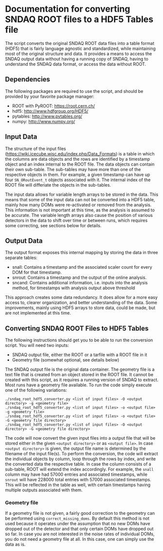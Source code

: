# Documentation for converting SNDAQ ROOT files to a HDF5 Tables file

The script converts the original SNDAQ ROOT data files into a table format (HDF5) that is fairly language agnostic and standardized, while maintaining most of the original structure and data. It provides a means to access the SNDAQ output data without having a running copy of SNDAQ, having to understand the SNDAQ data format, or access the data without ROOT.

## Dependencies

The following packages are required to use the script, and should be provided by your favorite package manager:

* ROOT with PyROOT: https://root.cern.ch/
* hdf5: http://www.hdfgroup.org/HDF5/
* pytables: http://www.pytables.org/
* numpy: http://www.numpy.org/

## Input Data

The structure of the input files (https://wiki.icecube.wisc.edu/index.php/Data_Formats) is a table in which the columns are data objects and the rows are identified by a timestamp object and an index internal to the ROOT file. The data objects can contain their own sub-table. The sub-tables may have more than one of the respective objects in them. For example, a given timestamp can have up four `SN_ORoutEvent_t` objects associated with it. The internal index of the ROOT file will differiate the objects in the sub-tables.

The input data allows for variable length arrays to be stored in the data. This means that some of the input data can not be converted into a HDF5 table, mainly how many DOMs were re-activated or removed from the analysis. This information is not important at this time, as the analysis is assumed to be accurate. The variable length arrays also cause the position of various detectors in the data to shift over time or between runs, which requires some correcting, see sections below for details.

## Output Data

The output format exposes this internal mapping by storing the data in three separate tables:

* snall: Contains a timestamp and the associated scaler count for every DOM for that timestamp. 
* snrout: Contains a timestamp and the output of the online analysis.
* sncand: Contains additional information, i.e. inputs into the analysis method, for timestamps with analysis output above threshold

This approach creates some data redundancy. It does allow for a more easy access to, clearer organization, and better understanding of the data. Some improvements, mainly using HDF5 arrays to store data, could be made, but are not implemented at this time. 

## Converting SNDAQ ROOT Files to HDF5 Tables

The following instructions should get you to be able to run the conversion script. You will need two inputs:

* SNDAQ output file, either the ROOT or a tarfile with a ROOT file in it
* Geometry file (somewhat optional, see details below)

The SNDAQ output file is the original data container. The geometry file is a text file that is created from an object stored in the ROOT file. It cannot be created with this script, as it requires a running version of SNDAQ to extract. Most runs have a geometry file available. To run the code simply execute one of the following variations:

    ./sndaq_root_hdf5_converter.py <list of input files> -O <output directory> -g <geometry file>
    ./sndaq_root_hdf5_converter.py <list of input files> -o <output file> -g <geometry file>
    ./sndaq_root_hdf5_converter.py <list of input files> -o <output file> -G <geometry file directory>
    ./sndaq_root_hdf5_converter.py <list of input files> -O <output directory> -G <geometry file directory>
    
The code will now convert the given input files into a output file that will be stored either in the given `<output directory>` or as `<output file>`. In case `<output directory>` is given, the output file name is determined by the filename of the input file(s). To perform the conversion, the code will extract the individual objects by column, loop through the rows by index, and write the converted data the respective table. In case the column consists of a sub-table, ROOT will extend the index accordingly. For example, the `snall` column may have had 57000 entries and associated timestamps, while `snrout` will have 228000 total entries with 57000 associated timestamps. This will be reflected in the table as well, with certain timestamps having multiple outputs associated with them.

### Geometry file

If a geometry file is not given, a fairly good correction to the geometry can be performed using `correct_missing_doms`. By default this method is not used because it operates under the assumption that no new DOMs have dropped out of the detector and that only certain DOMs have dropped out so far. In case you are not interested in the noise rates of individual DOMs, you do not need a geometry file at all. In this case, one can simply use the data as is. 